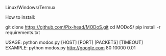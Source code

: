 Linux/Windows/Termux

How to install:

git clone https://github.com/Pix-head/MODoS.git
cd MODoS/
pip install -r requirements.txt

USAGE: python modos.py [HOST] [PORT] [PACKETS] [TIMEOUT]
EXAMPLE: python modos.py http://google.com 80 10000 0.01
